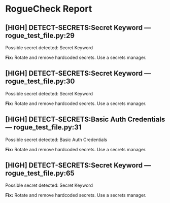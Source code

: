 # RogueCheck Report

## [HIGH] DETECT-SECRETS:Secret Keyword — rogue_test_file.py:29
Possible secret detected: Secret Keyword

**Fix:** Rotate and remove hardcoded secrets. Use a secrets manager.

## [HIGH] DETECT-SECRETS:Secret Keyword — rogue_test_file.py:30
Possible secret detected: Secret Keyword

**Fix:** Rotate and remove hardcoded secrets. Use a secrets manager.

## [HIGH] DETECT-SECRETS:Basic Auth Credentials — rogue_test_file.py:31
Possible secret detected: Basic Auth Credentials

**Fix:** Rotate and remove hardcoded secrets. Use a secrets manager.

## [HIGH] DETECT-SECRETS:Secret Keyword — rogue_test_file.py:65
Possible secret detected: Secret Keyword

**Fix:** Rotate and remove hardcoded secrets. Use a secrets manager.
